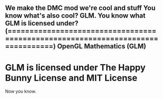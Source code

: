 
We make the DMC mod we're cool and stuff
You know what's also cool? GLM.
You know what GLM is licensed under?
(================================================================================)
OpenGL Mathematics (GLM)
--------------------------------------------------------------------------------
GLM is licensed under The Happy Bunny License and MIT License
================================================================================

Now you know.
